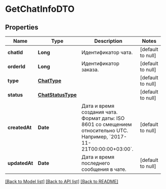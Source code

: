 # GetChatInfoDTO
## Properties

| Name | Type | Description | Notes |
|------------ | ------------- | ------------- | -------------|
| **chatId** | **Long** | Идентификатор чата. | [default to null] |
| **orderId** | **Long** | Идентификатор заказа. | [default to null] |
| **type** | [**ChatType**](ChatType.md) |  | [default to null] |
| **status** | [**ChatStatusType**](ChatStatusType.md) |  | [default to null] |
| **createdAt** | **Date** | Дата и время создания чата.  Формат даты: ISO 8601 со смещением относительно UTC. Например, &#x60;2017-11-21T00:00:00+03:00&#x60;.  | [default to null] |
| **updatedAt** | **Date** | Дата и время последнего сообщения в чате. | [default to null] |

[[Back to Model list]](../README.md#documentation-for-models) [[Back to API list]](../README.md#documentation-for-api-endpoints) [[Back to README]](../README.md)

